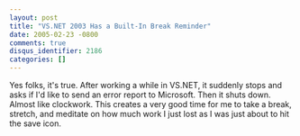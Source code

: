 ```yaml
---
layout: post
title: "VS.NET 2003 Has a Built-In Break Reminder"
date: 2005-02-23 -0800
comments: true
disqus_identifier: 2186
categories: []
---
```

Yes folks, it's true. After working a while in VS.NET, it suddenly stops
and asks if I'd like to send an error report to Microsoft. Then it shuts
down. Almost like clockwork. This creates a very good time for me to
take a break, stretch, and meditate on how much work I just lost as I
was just about to hit the save icon.

